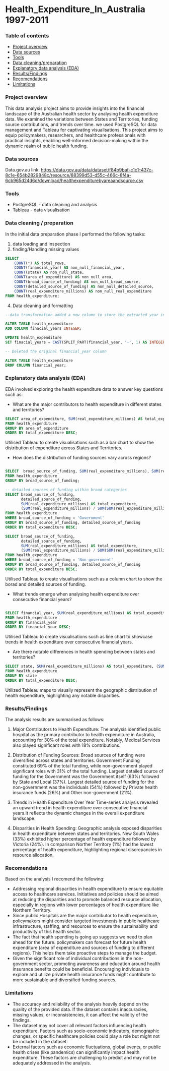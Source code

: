 # Health_Expenditure_In_Australia 1997-2011

### Table of contents

- [Project overview](#project-overview)
- [Data sources](-data-sources)
- [Tools](#tools)
- [Data cleaning/preparation](#data-cleaning-/-preparation)
- [Explanatory data analysis (EDA)](#explanatory-data-analysis-(EDA))
- [Results/Findings](#results/findings)
- [Recomendations](#recomendations)
- [Limitations](#limitations)

### Project overview
This data analysis project aims to provide insights into the financial landscape of the Australian health sector by analysing health expenditure data. We examined the variations between States and Territories, funding source contributions, and trends over time. we used PostgreSQL for data management and Tableau for captivating visualisations. This project aims to equip policymakers, researchers, and healthcare professionals with practical insights, enabling well-informed decision-making within the dynamic realm of public health funding.

### Data sources
Data.gov.au link: https://data.gov.au/data/dataset/f84b9baf-c1c1-437c-8c1e-654b2829848c/resource/88399d53-d55c-466c-8f4a-6cb965d24d6d/download/healthexpenditurebyareaandsource.csv

### Tools
- PostgreSQL - data cleaning and analysis
- Tableau - data visualisation

### Data cleaning / preparation
In the initial data preparation phase I performed the following tasks:
1. data loading and inspection
2. finding/Handling missing values
```Sql
SELECT
    COUNT(*) AS total_rows,
    COUNT(financial_year) AS non_null_financial_year,
    COUNT(state) AS non_null_state,
    COUNT(area_of_expenditure) AS non_null_area,
    COUNT(broad_source_of_funding) AS non_null_broad_source,
    COUNT(detailed_source_of_funding) AS non_null_detailed_source,
    COUNT(real_expenditure_millions) AS non_null_real_expenditure
FROM health_expenditure;
```
4. Data cleaning and formatting

```Sql
--data transformation added a new column to store the extracted year information

ALTER TABLE health_expenditure
ADD COLUMN finacial_years INTEGER;

UPDATE health_expenditure
SET finacial_years = CAST(SPLIT_PART(financial_year, '-', 1) AS INTEGER);

-- Deleted the original financial_year column

ALTER TABLE health_expenditure
DROP COLUMN financial_year;

```

### Explanatory data analysis (EDA)
EDA involved exploring the health expenditure data to answer key questions such as:
- What are the major contributors to health expenditure in different states and territories?
```Sql
SELECT area_of_expenditure, SUM(real_expenditure_millions) AS total_expenditure, (SUM(real_expenditure_millions) / SUM(SUM(real_expenditure_millions)) OVER ()) * 100 AS percentage_contribution
FROM health_expenditure
GROUP BY area_of_expenditure
ORDER BY total_expenditure DESC;
```

Utilised Tableau to create visualisations such as a bar chart to show the distribution of expenditure across States and Territories.

- How does the distribution of funding sources vary across regions?
```Sql

SELECT  broad_source_of_funding, SUM(real_expenditure_millions), SUM(real_expenditure_millions) * 100.0 / SUM(SUM(real_expenditure_millions)) OVER() AS percentage
FROM health_expenditure
GROUP BY broad_source_of_funding;
```

```Sql
-- detailed sources of funding within broad categories
SELECT broad_source_of_funding,
       detailed_source_of_funding,
       SUM(real_expenditure_millions) AS total_expenditure,
	   (SUM(real_expenditure_millions) / SUM(SUM(real_expenditure_millions)) OVER ()) * 100 AS percentage_contribution
FROM health_expenditure
WHERE broad_source_of_funding = 'Government'
GROUP BY broad_source_of_funding, detailed_source_of_funding
ORDER BY total_expenditure DESC;

SELECT broad_source_of_funding,
       detailed_source_of_funding,
       SUM(real_expenditure_millions) AS total_expenditure,
	   (SUM(real_expenditure_millions) / SUM(SUM(real_expenditure_millions)) OVER ()) * 100 AS percentage_contribution
FROM health_expenditure
WHERE broad_source_of_funding = 'Non-government'
GROUP BY broad_source_of_funding, detailed_source_of_funding
ORDER BY total_expenditure DESC;
```

Utilised Tableau to create visualisations such as a column chart to show the borad and detailed sources of funding.

- What trends emerge when analysing health expenditure over consecutive financial years?
```Sql

SELECT financial_year, SUM(real_expenditure_millions) AS total_expenditure
FROM health_expenditure
GROUP BY financial_year
ORDER BY financial_year DESC;
```
Utilised Tableau to create visualisations such as line chart to showcase trends in health expenditure over consecutive financial years.

  
- Are there notable differences in health spending between states and territories?
```Sql
SELECT state, SUM(real_expenditure_millions) AS total_expenditure, (SUM(real_expenditure_millions) / SUM(SUM(real_expenditure_millions)) OVER ()) * 100 AS percentage_contribution
FROM health_expenditure
GROUP BY state
ORDER BY total_expenditure DESC;
```
Utilized Tableau maps to visually represent the geographic distribution of health expenditure, highlighting any notable disparities.

### Results/Findings

The analysis results are summarised as follows:

1. Major Contributors to Health Expenditure:
The analysis identified public hospital as the primary contributor to health expenditure in Australia, accounting for 30% of the total expenditure. Notably, Medical Services also played significant roles with 18% contributions.

2. Distribution of Funding Sources:
Broad sources of funding were diversified across states and territories. Government Funding constituted 69% of the total funding, while non-government played significant roles with 31% of the total funding. Largest detailed source of funding for the Government was the Government itself (63%) followed by State and Local (37%). Largest detailed source of funding for the non-government was the individuals (54%) followed by Private health insurance funds (26%) and Other non-government (21%).

3. Trends in Health Expenditure Over Year
Time-series analysis revealed an upward trend in health expenditure over consecutive financial years.It reflects the dynamic changes in the overall expenditure landscape.

4. Disparities in Health Spending:
Geographic analysis exposed disparities in health expenditure between states and territories. New South Wales (33%) exhibited higher percentage of health expenditure followed by Victoria (24%). In comparison Norther Territory (1%) had the lowest percentage of health expenditure, highlighting regional discrepancies in resource allocation.

### Recomendations
Based on the analysis I recomend the following:
- Addressing regional disparities in health expenditure to ensure equitable access to healthcare services. Initiatives and policies should be aimed at reducing the disparities and to promote balanced resource allocation, especially in regions with lower percentages of health expenditure like Northern Territory.
- Since public Hospitals are the major contributor to health expenditure, policymakers might consider targeted investments in public healthcare infrastructure, staffing, and resources to ensure the sustainability and productivity of this health sector.
- The fact that health spending is going up suggests we need to plan ahead for the future. policymakers can forecast for future health expenditure (area of expenditure and sources of funding to different regions). This helps them take proactive steps to manage the budget.
- Given the significant role of individual contributions in the non-government sector, promoting awareness and education around health insurance benefits could be beneficial. Encouraging individuals to explore and utilize private health insurance funds might contribute to more sustainable and diversified funding sources.

### Limitations
- The accuracy and reliability of the analysis heavily depend on the quality of the provided data. If the dataset contains inaccuracies, missing values, or inconsistencies, it can affect the validity of the findings.
- The dataset may not cover all relevant factors influencing health expenditure. Factors such as socio-economic indicators, demographic changes, or specific healthcare policies could play a role but might not be included in the dataset.
- External factors such as economic fluctuations, global events, or public health crises (like pandemics) can significantly impact health expenditure. These factors are challenging to predict and may not be adequately addressed in the analysis.


